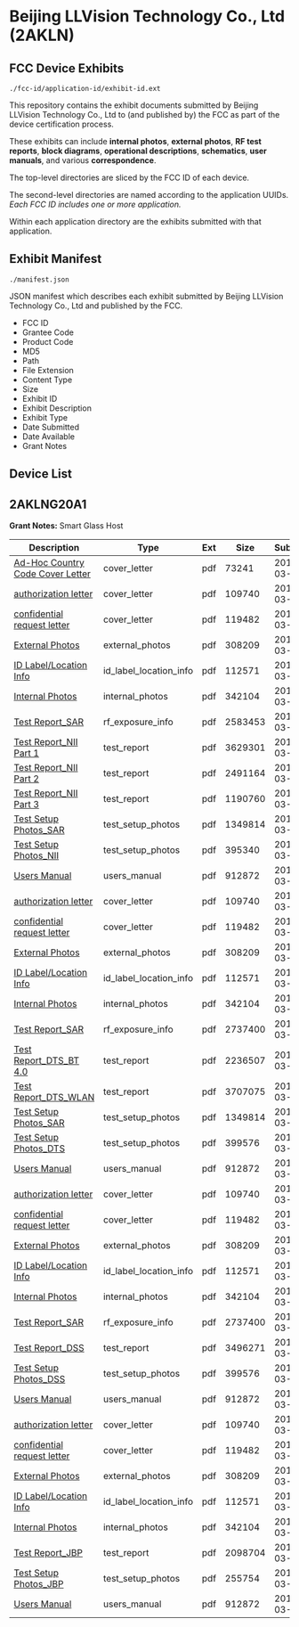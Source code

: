 # Beijing LLVision Technology Co., Ltd (2AKLN)
## FCC Device Exhibits

```
./fcc-id/application-id/exhibit-id.ext
```

This repository contains the exhibit documents submitted by Beijing LLVision Technology Co., Ltd to (and published by) the FCC as part of the device certification process.

These exhibits can include **internal photos**, **external photos**, **RF test reports**, **block diagrams**, **operational descriptions**, **schematics**, **user manuals**, and various **correspondence**.

The top-level directories are sliced by the FCC ID of each device.

The second-level directories are named according to the application UUIDs. *Each FCC ID includes one or more application.*

Within each application directory are the exhibits submitted with that application. 

## Exhibit Manifest

```
./manifest.json
```

JSON manifest which describes each exhibit submitted by Beijing LLVision Technology Co., Ltd and published by the FCC.

- FCC ID
- Grantee Code
- Product Code
- MD5
- Path
- File Extension
- Content Type
- Size
- Exhibit ID
- Exhibit Description
- Exhibit Type
- Date Submitted
- Date Available
- Grant Notes

## Device List
## 2AKLNG20A1
**Grant Notes:** Smart Glass Host

| Description | Type | Ext | Size | Submitted | Available |
| ----------- | ---- | --- | ---- | --------- | --------- |
| [Ad-Hoc Country Code Cover Letter](2AKLNG20A1/43c6119773b458bb5d1757291de9695f/3314248.pdf) | cover_letter | pdf | 73241 | 2017-03-13 | 2017-03-14 |
| [authorization letter](2AKLNG20A1/43c6119773b458bb5d1757291de9695f/3311510.pdf) | cover_letter | pdf | 109740 | 2017-03-13 | 2017-03-14 |
| [confidential request letter](2AKLNG20A1/43c6119773b458bb5d1757291de9695f/3311511.pdf) | cover_letter | pdf | 119482 | 2017-03-13 | 2017-03-14 |
| [External Photos](2AKLNG20A1/43c6119773b458bb5d1757291de9695f/3311502.pdf) | external_photos | pdf | 308209 | 2017-03-13 | 2017-03-14 |
| [ID Label/Location Info](2AKLNG20A1/43c6119773b458bb5d1757291de9695f/3311504.pdf) | id_label_location_info | pdf | 112571 | 2017-03-13 | 2017-03-14 |
| [Internal Photos](2AKLNG20A1/43c6119773b458bb5d1757291de9695f/3311503.pdf) | internal_photos | pdf | 342104 | 2017-03-13 | 2017-03-14 |
| [Test Report_SAR](2AKLNG20A1/43c6119773b458bb5d1757291de9695f/3314245.pdf) | rf_exposure_info | pdf | 2583453 | 2017-03-13 | 2017-03-14 |
| [Test Report_NII Part 1](2AKLNG20A1/43c6119773b458bb5d1757291de9695f/3314246.pdf) | test_report | pdf | 3629301 | 2017-03-13 | 2017-03-14 |
| [Test Report_NII Part 2](2AKLNG20A1/43c6119773b458bb5d1757291de9695f/3314247.pdf) | test_report | pdf | 2491164 | 2017-03-13 | 2017-03-14 |
| [Test Report_NII Part 3](2AKLNG20A1/43c6119773b458bb5d1757291de9695f/3314251.pdf) | test_report | pdf | 1190760 | 2017-03-13 | 2017-03-14 |
| [Test Setup Photos_SAR](2AKLNG20A1/43c6119773b458bb5d1757291de9695f/3314223.pdf) | test_setup_photos | pdf | 1349814 | 2017-03-13 | 2017-03-14 |
| [Test Setup Photos_NII](2AKLNG20A1/43c6119773b458bb5d1757291de9695f/3314243.pdf) | test_setup_photos | pdf | 395340 | 2017-03-13 | 2017-03-14 |
| [Users Manual](2AKLNG20A1/43c6119773b458bb5d1757291de9695f/3311506.pdf) | users_manual | pdf | 912872 | 2017-03-13 | 2017-03-14 |
| [authorization letter](2AKLNG20A1/627988c01212d71dc4955a9b82f4717c/3311510.pdf) | cover_letter | pdf | 109740 | 2017-03-13 | 2017-03-14 |
| [confidential request letter](2AKLNG20A1/627988c01212d71dc4955a9b82f4717c/3311511.pdf) | cover_letter | pdf | 119482 | 2017-03-13 | 2017-03-14 |
| [External Photos](2AKLNG20A1/627988c01212d71dc4955a9b82f4717c/3311502.pdf) | external_photos | pdf | 308209 | 2017-03-13 | 2017-03-14 |
| [ID Label/Location Info](2AKLNG20A1/627988c01212d71dc4955a9b82f4717c/3311504.pdf) | id_label_location_info | pdf | 112571 | 2017-03-13 | 2017-03-14 |
| [Internal Photos](2AKLNG20A1/627988c01212d71dc4955a9b82f4717c/3311503.pdf) | internal_photos | pdf | 342104 | 2017-03-13 | 2017-03-14 |
| [Test Report_SAR](2AKLNG20A1/627988c01212d71dc4955a9b82f4717c/3311508.pdf) | rf_exposure_info | pdf | 2737400 | 2017-03-13 | 2017-03-14 |
| [Test Report_DTS_BT 4.0](2AKLNG20A1/627988c01212d71dc4955a9b82f4717c/3314229.pdf) | test_report | pdf | 2236507 | 2017-03-13 | 2017-03-14 |
| [Test Report_DTS_WLAN](2AKLNG20A1/627988c01212d71dc4955a9b82f4717c/3314230.pdf) | test_report | pdf | 3707075 | 2017-03-13 | 2017-03-14 |
| [Test Setup Photos_SAR](2AKLNG20A1/627988c01212d71dc4955a9b82f4717c/3314223.pdf) | test_setup_photos | pdf | 1349814 | 2017-03-13 | 2017-03-14 |
| [Test Setup Photos_DTS](2AKLNG20A1/627988c01212d71dc4955a9b82f4717c/3311505.pdf) | test_setup_photos | pdf | 399576 | 2017-03-13 | 2017-03-14 |
| [Users Manual](2AKLNG20A1/627988c01212d71dc4955a9b82f4717c/3311506.pdf) | users_manual | pdf | 912872 | 2017-03-13 | 2017-03-14 |
| [authorization letter](2AKLNG20A1/5fc515d3c4ef9c05730e9354e858aa81/3311510.pdf) | cover_letter | pdf | 109740 | 2017-03-10 | 2017-03-14 |
| [confidential request letter](2AKLNG20A1/5fc515d3c4ef9c05730e9354e858aa81/3311511.pdf) | cover_letter | pdf | 119482 | 2017-03-10 | 2017-03-14 |
| [External Photos](2AKLNG20A1/5fc515d3c4ef9c05730e9354e858aa81/3311502.pdf) | external_photos | pdf | 308209 | 2017-03-10 | 2017-03-14 |
| [ID Label/Location Info](2AKLNG20A1/5fc515d3c4ef9c05730e9354e858aa81/3311504.pdf) | id_label_location_info | pdf | 112571 | 2017-03-10 | 2017-03-14 |
| [Internal Photos](2AKLNG20A1/5fc515d3c4ef9c05730e9354e858aa81/3311503.pdf) | internal_photos | pdf | 342104 | 2017-03-10 | 2017-03-14 |
| [Test Report_SAR](2AKLNG20A1/5fc515d3c4ef9c05730e9354e858aa81/3311508.pdf) | rf_exposure_info | pdf | 2737400 | 2017-03-10 | 2017-03-14 |
| [Test Report_DSS](2AKLNG20A1/5fc515d3c4ef9c05730e9354e858aa81/3311509.pdf) | test_report | pdf | 3496271 | 2017-03-10 | 2017-03-14 |
| [Test Setup Photos_DSS](2AKLNG20A1/5fc515d3c4ef9c05730e9354e858aa81/3311505.pdf) | test_setup_photos | pdf | 399576 | 2017-03-10 | 2017-03-14 |
| [Users Manual](2AKLNG20A1/5fc515d3c4ef9c05730e9354e858aa81/3311506.pdf) | users_manual | pdf | 912872 | 2017-03-10 | 2017-03-14 |
| [authorization letter](2AKLNG20A1/2b7b7a30365f649df2caaac3256d9681/3311510.pdf) | cover_letter | pdf | 109740 | 2017-03-10 | 2017-03-14 |
| [confidential request letter](2AKLNG20A1/2b7b7a30365f649df2caaac3256d9681/3311511.pdf) | cover_letter | pdf | 119482 | 2017-03-10 | 2017-03-14 |
| [External Photos](2AKLNG20A1/2b7b7a30365f649df2caaac3256d9681/3311502.pdf) | external_photos | pdf | 308209 | 2017-03-10 | 2017-03-14 |
| [ID Label/Location Info](2AKLNG20A1/2b7b7a30365f649df2caaac3256d9681/3311504.pdf) | id_label_location_info | pdf | 112571 | 2017-03-10 | 2017-03-14 |
| [Internal Photos](2AKLNG20A1/2b7b7a30365f649df2caaac3256d9681/3311503.pdf) | internal_photos | pdf | 342104 | 2017-03-10 | 2017-03-14 |
| [Test Report_JBP](2AKLNG20A1/2b7b7a30365f649df2caaac3256d9681/3311530.pdf) | test_report | pdf | 2098704 | 2017-03-10 | 2017-03-14 |
| [Test Setup Photos_JBP](2AKLNG20A1/2b7b7a30365f649df2caaac3256d9681/3311520.pdf) | test_setup_photos | pdf | 255754 | 2017-03-10 | 2017-03-14 |
| [Users Manual](2AKLNG20A1/2b7b7a30365f649df2caaac3256d9681/3311506.pdf) | users_manual | pdf | 912872 | 2017-03-10 | 2017-03-14 |
